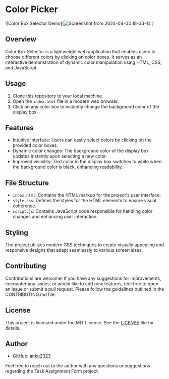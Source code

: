 # Color Picker

![Color Box Selector Demo](![Screenshot from 2024-04-04 18-33-14](https://github.com/anku2323/Color-Picker/assets/150881471/4984396a-2968-4489-b573-dc632b777cd4)
)

## Overview

Color Box Selector is a lightweight web application that enables users to choose different colors by clicking on color boxes. It serves as an interactive demonstration of dynamic color manipulation using HTML, CSS, and JavaScript.

## Usage

1. Clone this repository to your local machine.
2. Open the `index.html` file in a modern web browser.
3. Click on any color box to instantly change the background color of the display box.

## Features

- Intuitive interface: Users can easily select colors by clicking on the provided color boxes.
- Dynamic color changes: The background color of the display box updates instantly upon selecting a new color.
- Improved visibility: Text color in the display box switches to white when the background color is black, enhancing readability.

## File Structure

- `index.html`: Contains the HTML markup for the project's user interface.
- `style.css`: Defines the styles for the HTML elements to ensure visual coherence.
- `script.js`: Contains JavaScript code responsible for handling color changes and enhancing user interaction.

## Styling

The project utilizes modern CSS techniques to create visually appealing and responsive designs that adapt seamlessly to various screen sizes.

## Contributing

Contributions are welcome! If you have any suggestions for improvements, encounter any issues, or would like to add new features, feel free to open an issue or submit a pull request. Please follow the guidelines outlined in the CONTRIBUTING.md file.

## License

This project is licensed under the MIT License. See the [LICENSE](LICENSE) file for details.
## Author

- GitHub: [anku2323](https://github.com/anku2323)

Feel free to reach out to the author with any questions or suggestions regarding the Task Assignment Form project.
